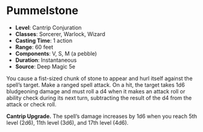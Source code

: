 # Pummelstone

- **Level**: Cantrip Conjuration
- **Classes**: Sorcerer, Warlock, Wizard
- **Casting Time**: 1 action
- **Range**: 60 feet
- **Components**: V, S, M (a pebble)
- **Duration**: Instantaneous
- **Source**: Deep Magic 5e

You cause a fist-sized chunk of stone to appear and hurl itself against the spell’s target. Make a ranged spell attack. On a hit, the target takes 1d6 bludgeoning damage and must roll a d4 when it makes an attack roll or ability check during its next turn, subtracting the result of the d4 from the attack or check roll.

**Cantrip Upgrade.** The spell’s damage increases by 1d6 when you reach 5th level (2d6), 11th level (3d6), and 17th level (4d6).
